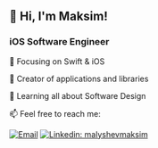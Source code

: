 ## 👋 Hi, I'm Maksim!

### iOS Software Engineer

📙 Focusing on Swift & iOS

🔨 Creator of applications and libraries
 
🌱 Learning all about Software Design

📫  Feel free to reach me:

[![Email](https://img.shields.io/badge/Email-%40malyshev.maksim99@gmail.com%20-blue)](mailto:malyshev.maksim99@gmail.com?)
[![Linkedin: malyshevmaksim](https://img.shields.io/badge/-malyshevmaksim-blue?style=flat-square&logo=Linkedin&logoColor=white&link=https://www.linkedin.com/in/malyshevmaksim/)](https://www.linkedin.com/in/malyshevmaksim/)
